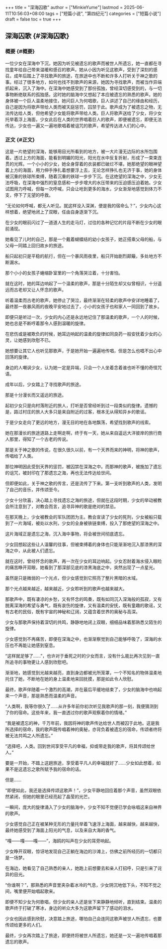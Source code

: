 +++
title = "深海囚歌"
author = ["MinkieYume"]
lastmod = 2025-06-11T10:56:03+08:00
tags = ["短篇小说", "第四纪元"]
categories = ["短篇小说"]
draft = false
toc = true
+++

## 深海囚歌 {#深海囚歌}


### 概要 {#概要}

一位少女在深海中下沉，她因为听见被遗忘的歌声而被世人所遗忘，她一直都在寻找童年给自己带来温暖和感召的歌声。她从小因为听见这歌声，受到了深刻的感召。成年后踏上了寻找歌声的旅途，在旅途中也不断和许多人打听关于神之歌的事。经过了很多地方，如何也找不到歌声的来源，她因为寻找歌声，而被当作异端抓起来，沉入了海中。在深海中她感受到了那份孤独，曾经深切感受到的，与一切事物断绝联系的孤独感。这时她的脑海中又想起了本应被遗忘的熟悉的歌声。她的身体被一个巨人温柔地接住，她问巨人为何唱歌，巨人讲述了自己的缘由和经历，自己是因为将歌声带给人类而被天庭惩罚，囚禁于此。歌声成为了被遗忘之物，无法传达给人类，但他希望少女能将歌声带给人类。巨人将歌声送给了少女，将少女托举着浮上海面，少女此后在人类的世界唱着巨人的歌声，即便被遗忘，即便无法传达，少女也一遍又一遍地歌唱着被诅咒的歌声，希望传达进人们的心中。


### 正文 {#正文}

这是一片绝望的深海，能够用目光所看到的地方，被一大片漫无边际的水所包围着。透过上方的海面，能看到明媚的阳光，阳光在水中反复折射，形成了一束束连贯的光辉。一个小小的少女，她全身穿着的衣装都已破烂不堪，她那绝望的眼神望着上方的海面，用力伸手挣扎着想要浮上去，无论怎样挣扎也无济于事，她的身体被沉重的铁球所束缚，随着沉重的铁球一步步下沉。在这绝望的深海之中，少女无法呼吸，在深海中强烈的窒息感和一步步增大的水压带来的压迫感压迫着她。少女试图用力呼喊，但每一次呼喊，只会让呛到更多的海水，少女渐渐地感觉到体力不支，停下了无望的呼救。

“无论如何呼喊，都无人听见。就这样没入深渊，便是我的宿命么？”，少女内心这样想着，绝望地闭上了双眼，任由自身逐渐下沉。

在少女的眼前闪过了一道道人生的走马灯，过往的各种记忆的片段不断在少女的眼前涌现。

她看见了儿时的自己，那是一个戴着蝴蝶结的幼小女孩子，她正搭乘父母的船，与父母一同踏上回归故乡的旅途。

船只起初只是平稳的航行，但在一个暴风雨夜里，船只开始剧烈颠簸，多处地方不断漏水。

那个小小的女孩子蜷缩卧室里的一个角落哭泣着，十分害怕。

就在这时，她的耳边响起了一个温柔的歌声，那是十分陌生却又似曾相识，十分遥远而古老却又让人怀念的歌声。

听着温柔而古老的歌声，她停止了哭泣，最终渐渐在轻柔的歌声中安详地睡着了，最终那一夜暴风雨的夜晚平安地过去了，小小的女孩子也和家人一同回到了故乡。

即便只是听过一次，少女的内心还是永远地记住了那温柔的歌声，一个人的时候，她也总是不断哼着那令人感到温暖的旋律。

在悲伤或是被欺负的时候，她耳边响起的温柔的旋律如同良药一般安抚着少女的心灵，让她感到欣慰不已。

她想要让其它人也听见那歌声，于是她开始一遍遍地传唱，但是怎么也唱不出心中回荡的旋律。

身边的人嘲讽少女，认为她一定是异端，只会一个人坐着念着谁也听不懂的奇怪咒语。

成年以后，少女踏上了寻找歌声的旅途。

那是十分漫长而又遥远的旅途。

起初少女只是向村落附近的旅人，打听是否曾经听到过一段类似的旋律。遗憾的是，路过村庄的旅人大多只是来自附近的过客，根本无从得知异乡的歌谣。

于是少女走向了更远的地方，漫无目的地在各地飘荡，希望找到歌声的线索。

她在那漫长的旅途道路上走啊走啊，终于有一天，她从来自遥远大洋彼岸的旅行商人那里，得知了一个古老的传说。

那是关于神之歌的传说，在很久很久以前，有一个天界而来的神明，将神的歌声，传唱给了人类。

那位神明因此受到天界的惩罚，被囚禁在深海之中。而那神的歌声，被施加了遗忘的诅咒，被封印在了那遗忘之海，再也无法传达给世间。

但即便如此，关于神之歌的传言，还是流传了下来。第一支听到歌声的人类，发明了自己的音乐，并传颂至今。

少女十分欣喜，决心踏上寻找遗忘之海的旅途，但就在这段时期，少女的举动被教会所注意到了，对教会而言，追寻异神的歌是绝对的禁忌。

在那天晚上，少女被教会的军队团团为主。教会宣读了少女的死刑，少女被船只载到了一片海域，被处以水刑，少女的全身被铁链束缚，投入了那绝望的深海之中。

这片海域正是遗忘之海，沉入海中事物，将会被世间彻底遗忘。

少女回想起这些让人温馨的往事，但被束缚着的身体也只能渐渐地沉入那漆黑的深海之中，从此被人们遗忘。

就在这时，曾经怀念的歌声，再一次在少女的耳边响起。少女忍耐着海水侵入眼睑的痛苦睁开双眼，她看到了那深部见底的漆黑海底之中，突然出现了一点星光。

虽然是只是微弱的一个光点，但少女感觉到它照亮了整片黑暗的水域。

那个光点越来越近，越来越近，少女聆听到的歌声也越来越大。

那歌声中，既有凄凉的乡愁，又有怀念的鸣奏，既有如同沉入深海般的孤寂，又有脱离深海的希望与勇气，既有哀伤的旋律，又有温柔的安抚，既有童趣的歌谣，又有古老的民俗，既有宇宙的神秘和辽阔，又蕴含着世界的奥秘与高深。

少女与那歌声保持着深切的共鸣，静静地地闭上双眼，细细品味着那熟悉又陌生的旋律。

少女感觉到不再痛苦，即便在深海之中，也渐渐察觉到自己能够呼吸了，深海的水压也不再能让她感到窒息。

“这样就足够了……”，也许对于垂死之时的少女而言，没有什么能比再次见到一直所追寻的事物更让人感到欣慰吧。

渐渐地，她感觉到光越来越亮，直到身边都被光所笼罩，一个不知名的物体温柔地托住了她，不断地在她的身上温柔地来回抚摸，那是如此令人欣慰。

最终，歌声伴随着一个激烈的高潮，并在最后平缓地结束了，少女的脑海中也响起来一个声音，那是熟悉而温柔的声音。

“人类啊，我等你很久了……从许多年前你初次听见我歌声的那一刻，我便猜测到了你的宿命。这些年来，我一直透过你的歌声观察着你的情绪。”

“我是被遗忘的神，千万年前，我因将神的歌声传达给世人而被囚于此地。这是我所选择的宿命，我的歌声既传唱着神的奥秘，亦背负着被遗忘的宿命，传颂者终将被无法共鸣之人所遗忘。”

“选择吧，人类。回到世间享受平凡的幸福，抑或带走我的歌声，将其传颂给世人。”

要是一开始，不踏上这趟旅途，享受着平凡人的幸福就好了……少女如此想着，如果不是这遗忘之歌所赋予我的宿命的话。

但是……

“即便如此，我还是选择传颂这歌声！”，少女平静地回应着那个声音，虽然双眼依然紧闭，但她的眼里已经亮起了晶莹的光芒。

一瞬间，庞大的旋律涌入了少女的脑海中，少女不知不觉便已学会咏唱这来自神界的歌声。

少女感觉自己正在被某种无形的力量托举着飞速浮上海面，越来越快，越来越快，最终她感受到了海面上阳光的气息，以及来自大海的香气。

“嘎——嘎——嘎——”，海鸥的叫声在少女的耳旁响起。

少女睁开双眼，惊讶地发现自己正躺在海边的沙滩上，仿佛之前所经历的一切都只是一场梦。

在海边，她看见了自己熟悉的亲人，她跑上前想要去和亲人打招呼，只是引来了诧异的目光。

“你谁啊？”，那熟悉的声音里夹杂着冰冷的气息，少女阴沉地低下头，不知不觉之间，嘴里便开始唱起歌来。

即便不知少女为何歌唱，但少女的亲人还是坐下来静静地倾听，直到结束。温柔的歌声终于打破了寒冰，身边的听众大多为这歌声留下了感动的泪水。

少女也因此感到欣慰，决意踏上旅途，哪怕自己会连同这歌声被世人所遗忘，也要传颂给更多的人们。

最终，少女再次踏上了旅途，即便终将被世人所遗忘，她还是一又一遍地传唱着那遗忘的歌声。
